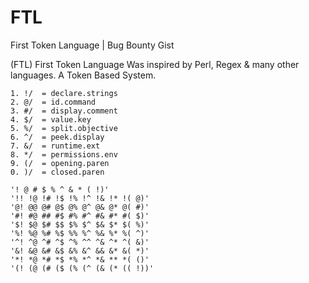 # FTL
First Token Language | Bug Bounty Gist

(FTL)
First Token Language Was inspired by Perl, Regex & many other languages. A Token Based System.
```
1. !/  = declare.strings
2. @/  = id.command
3. #/  = display.comment
4. $/  = value.key
5. %/  = split.objective
6. ^/  = peek.display
7. &/  = runtime.ext
8. */  = permissions.env
9. (/  = opening.paren
0. )/  = closed.paren
```
```
'! @ # $ % ^ & * ( !)'
'!! !@ !# !$ !% !^ !& !* !( @)'
'@! @@ @# @$ @% @^ @& @* @( #)'
'#! #@ ## #$ #% #^ #& #* #( $)'
'$! $@ $# $$ $% $^ $& $* $( %)'
'%! %@ %# %$ %% %^ %& %* %( ^)'
'^! ^@ ^# ^$ ^% ^^ ^& ^* ^( &)'
'&! &@ &# &$ &% &^ && &* &( *)'
'*! *@ *# *$ *% *^ *& ** *( ()'
'(! (@ (# ($ (% (^ (& (* (( !))'
```

